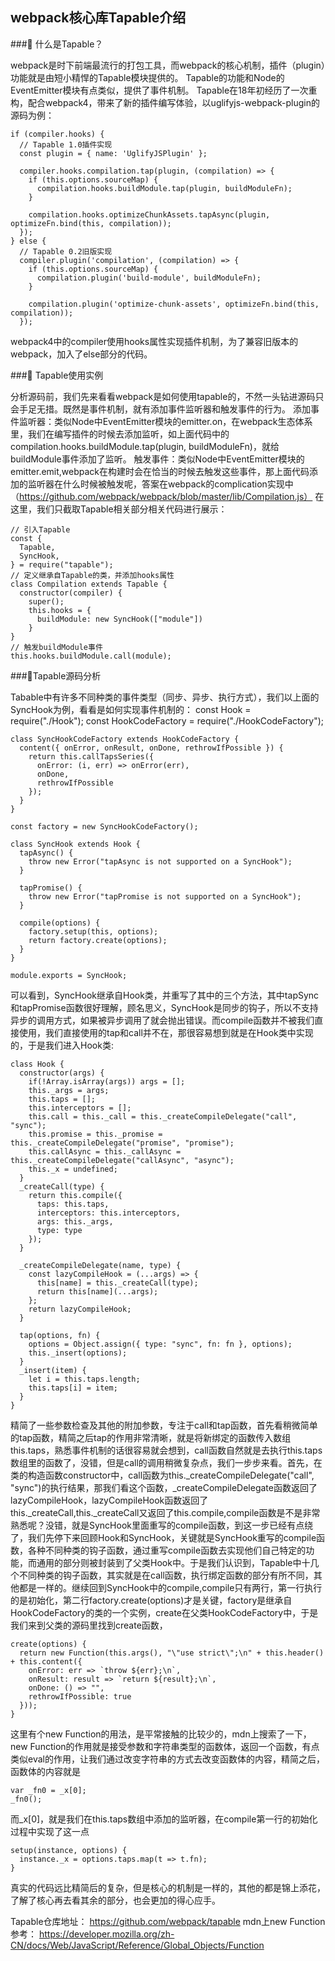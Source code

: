## webpack核心库Tapable介绍
### 什么是Tapable？

webpack是时下前端最流行的打包工具，而webpack的核心机制，插件（plugin）功能就是由短小精悍的Tapable模块提供的。
Tapable的功能和Node的EventEmitter模块有点类似，提供了事件机制。
Tapable在18年初经历了一次重构，配合webpack4，带来了新的插件编写体验，以uglifyjs-webpack-plugin的源码为例：

    if (compiler.hooks) {
      // Tapable 1.0插件实现
      const plugin = { name: 'UglifyJSPlugin' };

      compiler.hooks.compilation.tap(plugin, (compilation) => {
        if (this.options.sourceMap) {
          compilation.hooks.buildModule.tap(plugin, buildModuleFn);
        }

        compilation.hooks.optimizeChunkAssets.tapAsync(plugin, optimizeFn.bind(this, compilation));
      });
    } else {
      // Tapable 0.2旧版实现
      compiler.plugin('compilation', (compilation) => {
        if (this.options.sourceMap) {
          compilation.plugin('build-module', buildModuleFn);
        }

        compilation.plugin('optimize-chunk-assets', optimizeFn.bind(this, compilation));
      });
webpack4中的compiler使用hooks属性实现插件机制，为了兼容旧版本的webpack，加入了else部分的代码。


### Tapable使用实例

分析源码前，我们先来看看webpack是如何使用tapable的，不然一头钻进源码只会手足无措。既然是事件机制，就有添加事件监听器和触发事件的行为。
添加事件监听器：类似Node中EventEmitter模块的emitter.on，在webpack生态体系里，我们在编写插件的时候去添加监听，如上面代码中的compilation.hooks.buildModule.tap(plugin, buildModuleFn)，就给buildModule事件添加了监听。
触发事件：类似Node中EventEmitter模块的emitter.emit,webpack在构建时会在恰当的时候去触发这些事件，那上面代码添加的监听器在什么时候被触发呢，答案在webpack的complication实现中（https://github.com/webpack/webpack/blob/master/lib/Compilation.js）
在这里，我们只截取Tapable相关部分相关代码进行展示：
  
    // 引入Tapable
    const {
      Tapable,
      SyncHook,
    } = require("tapable");
    // 定义继承自Tapable的类，并添加hooks属性
    class Compilation extends Tapable {
      constructor(compiler) {
        super();
        this.hooks = {
          buildModule: new SyncHook(["module"])
        }
    }
    // 触发buildModule事件
    this.hooks.buildModule.call(module);

###Tapable源码分析

Tabable中有许多不同种类的事件类型（同步、异步、执行方式），我们以上面的SyncHook为例，看看是如何实现事件机制的：
    const Hook = require("./Hook");
    const HookCodeFactory = require("./HookCodeFactory");

    class SyncHookCodeFactory extends HookCodeFactory {
      content({ onError, onResult, onDone, rethrowIfPossible }) {
        return this.callTapsSeries({
          onError: (i, err) => onError(err),
          onDone,
          rethrowIfPossible
        });
      }
    }

    const factory = new SyncHookCodeFactory();

    class SyncHook extends Hook {
      tapAsync() {
        throw new Error("tapAsync is not supported on a SyncHook");
      }

      tapPromise() {
        throw new Error("tapPromise is not supported on a SyncHook");
      }

      compile(options) {
        factory.setup(this, options);
        return factory.create(options);
      }
    }

    module.exports = SyncHook;

可以看到，SyncHook继承自Hook类，并重写了其中的三个方法，其中tapSync和tapPromise函数很好理解，顾名思义，SyncHook是同步的钩子，所以不支持异步的调用方式，如果被异步调用了就会抛出错误。而compile函数并不被我们直接使用，我们直接使用的tap和call并不在，那很容易想到就是在Hook类中实现的，于是我们进入Hook类:

    class Hook {
      constructor(args) {
        if(!Array.isArray(args)) args = [];
        this._args = args;
        this.taps = [];
        this.interceptors = [];
        this.call = this._call = this._createCompileDelegate("call", "sync");
        this.promise = this._promise = this._createCompileDelegate("promise", "promise");
        this.callAsync = this._callAsync = this._createCompileDelegate("callAsync", "async");
        this._x = undefined;
      }
      _createCall(type) {
        return this.compile({
          taps: this.taps,
          interceptors: this.interceptors,
          args: this._args,
          type: type
        });
      }

      _createCompileDelegate(name, type) {
        const lazyCompileHook = (...args) => {
          this[name] = this._createCall(type);
          return this[name](...args);
        };
        return lazyCompileHook;
      }

      tap(options, fn) {
        options = Object.assign({ type: "sync", fn: fn }, options);
        this._insert(options);
      }
      _insert(item) {
        let i = this.taps.length;
        this.taps[i] = item;
      }
    }
精简了一些参数检查及其他的附加参数，专注于call和tap函数，首先看稍微简单的tap函数，精简之后tap的作用非常清晰，就是将新绑定的函数传入数组this.taps，熟悉事件机制的话很容易就会想到，call函数自然就是去执行this.taps数组里的函数了，没错，但是call的调用稍微复杂点，我们一步步来看。首先，在类的构造函数constructor中，call函数为this._createCompileDelegate("call", "sync")的执行结果，那我们看这个函数，_createCompileDelegate函数返回了lazyCompileHook，lazyCompileHook函数返回了this._createCall,this._createCall又返回了this.compile,compile函数是不是非常熟悉呢？没错，就是SyncHook里面重写的compile函数，到这一步已经有点绕了，我们先停下来回顾Hook和SyncHook，关键就是SyncHook重写的compile函数，各种不同种类的钩子函数，通过重写compile函数去实现他们自己特定的功能，而通用的部分则被封装到了父类Hook中。于是我们认识到，Tapable中十几个不同种类的钩子函数，其实就是在call函数，执行绑定函数的部分有所不同，其他都是一样的。继续回到SyncHook中的compile,compile只有两行，第一行执行的是初始化，第二行factory.create(options)才是关键，factory是继承自HookCodeFactory的类的一个实例，create在父类HookCodeFactory中，于是我们来到父类的源码里找到create函数，

    create(options) {
      return new Function(this.args(), "\"use strict\";\n" + this.header() + this.content({
        onError: err => `throw ${err};\n`,
        onResult: result => `return ${result};\n`,
        onDone: () => "",
        rethrowIfPossible: true
      }));
    }
这里有个new Function的用法，是平常接触的比较少的，mdn上搜索了一下，new Function的作用就是接受参数和字符串类型的函数体，返回一个函数，有点类似eval的作用，让我们通过改变字符串的方式去改变函数体的内容，精简之后，函数体的内容就是

    var _fn0 = _x[0];
    _fn0();
而_x[0]，就是我们在this.taps数组中添加的监听器，在compile第一行的初始化过程中实现了这一点

    setup(instance, options) {
      instance._x = options.taps.map(t => t.fn);
    }

真实的代码远比精简后的复杂，但是核心的机制是一样的，其他的都是锦上添花，了解了核心再去看其余的部分，也会更加的得心应手。

Tapable仓库地址：
https://github.com/webpack/tapable
mdn上new Function参考：
https://developer.mozilla.org/zh-CN/docs/Web/JavaScript/Reference/Global_Objects/Function
